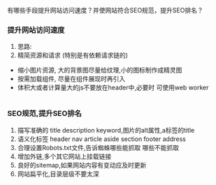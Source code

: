 有哪些手段提升网站访问速度？并使网站符合SEO规范，提升SEO排名？

### 提升网站访问速度
1. 思路: 
1. 精简资源和请求 (特别是有依赖请求链的)
- 缩小图片资源, 大的背景图尽量给纹理,小的图标制作成精灵图
- 按需加载组件, 尽量在组件展现时再引入
- 体积大或者计算量大的js不要放在header中,必要时 可使用web worker

```js

```
### SEO规范,提升SEO排名
1. 描写准确的 title description keyword,图片的alt属性,a标签的title
2. 语义化标签 header nav article aside section footer address
3. 合理设置Robots.txt文件,告诉蜘蛛哪些能抓取 哪些不能抓取
4. 增加外链,多个其它网站上挂载链接
5. 良好的sitemap,如果网站内容有变动应及时更新
6. 网站扁平化,目录层级不要太深
